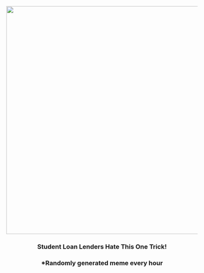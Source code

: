 <p align="center">
        <img src="https://i.imgur.com/jBn0HQD.jpg" width="600" height="600">
        </p>
        <h3 align="center">Student Loan Lenders Hate This One Trick!</h3>
        <h3 align="center">*Randomly generated meme every hour</h3>
    